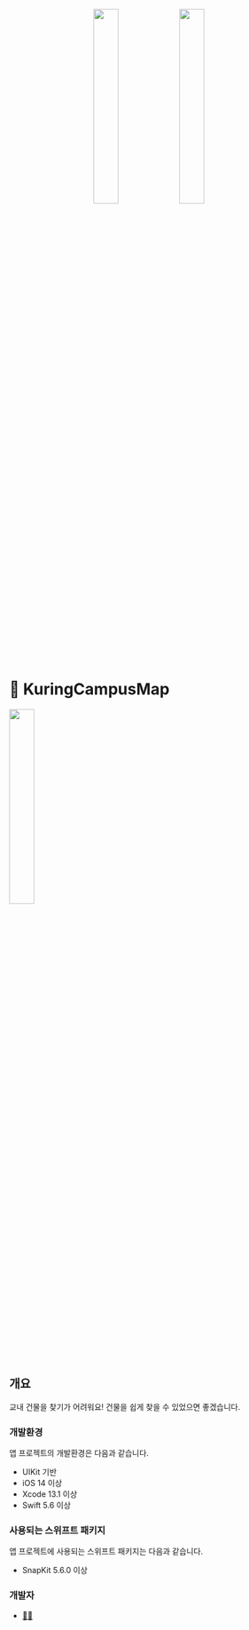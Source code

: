 <p align="center">
 <img src="https://user-images.githubusercontent.com/56182112/186366912-81106529-f66b-4d3f-9dc3-cbe79802baa6.png" width="30%"/>
 <img src="https://user-images.githubusercontent.com/56182112/186366951-78ddb815-e7e1-439a-a58d-7c0200dd2460.png" width="30%"/>
</p>

# 📍 KuringCampusMap

<img src="https://user-images.githubusercontent.com/53814741/209533598-09866d24-d71d-4e7b-a271-ce65e5ced23e.png" width="30%"/>

## 개요

교내 건물을 찾기가 어려워요! 건물을 쉽게 찾을 수 있었으면 좋겠습니다.

### 개발환경

앱 프로젝트의 개발환경은 다음과 같습니다. 

- UIKit 기반
- iOS 14 이상
- Xcode 13.1 이상
- Swift 5.6 이상

### 사용되는 스위프트 패키지

앱 프로젝트에 사용되는 스위프트 패키지는 다음과 같습니다.

- SnapKit 5.6.0 이상

### 개발자

- [🐻‍❄️](https://github.com/lgvv)
